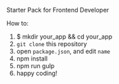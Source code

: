 Starter Pack for Frontend Developer

How to:

1. $ mkdir your_app && cd your_app
2. `git clone` this repository
3. open `package.json`, and edit `name`
4. npm install
5. npm run gulp
6. happy coding!
